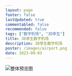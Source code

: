 ```yaml
---
layout: page
footer: false
lastUpdated: true
commentabled: false
recommended: false
tags: ["数字机场", "3D孪生"]
title: 3D孪生数字机场
description: 3D孪生数字机场
poster: /images/airport.png
date: 2023-09-03
---
```


![整体预览图](/images/digital_airport.png)

<!-- <script lang="ts" setup>
import Airport from "@/components/Airport.vue"
</script>

<ClientOnly>
  <Airport />
</ClientOnly> -->
